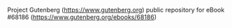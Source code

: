 Project Gutenberg (https://www.gutenberg.org) public repository for
eBook #68186 (https://www.gutenberg.org/ebooks/68186)
